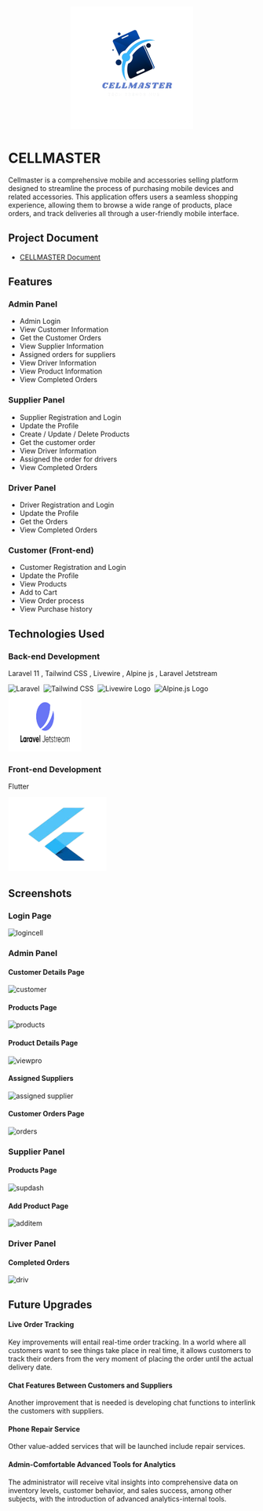 
<p align="center"><img src="public/images/newlogo.png" alt="Laravel" width="250" height="250" style="margin-left=40px;"/></p>

# CELLMASTER

Cellmaster is a comprehensive mobile and accessories selling platform designed to streamline the process of purchasing mobile devices and related accessories. This application offers users a seamless shopping experience, allowing them to browse a wide range of products, place orders, and track deliveries all through a user-friendly mobile interface. 

## Project Document

 - [CELLMASTER Document](./cellmaster.pdf)
 
## Features

### Admin Panel
- Admin Login
- View Customer Information 
- Get the Customer Orders
- View Supplier Information
- Assigned orders for suppliers
- View Driver Information
- View Product Information
- View Completed Orders

### Supplier Panel
- Supplier Registration and Login
- Update the Profile
- Create / Update / Delete Products
- Get the customer order 
- View Driver Information
- Assigned the order for drivers
- View Completed Orders

### Driver Panel
- Driver Registration and Login
- Update the Profile
- Get the Orders
- View Completed Orders

### Customer (Front-end)
- Customer Registration and Login
- Update the Profile
- View Products
- Add to Cart
- View Order process
- View Purchase history





## Technologies Used
### Back-end Development
Laravel 11 , Tailwind CSS , Livewire , Alpine js , Laravel Jetstream

<img src="https://laravel.com/img/logomark.min.svg" alt="Laravel" width="100" height="100"/>&nbsp;   <img src="https://upload.wikimedia.org/wikipedia/commons/d/d5/Tailwind_CSS_Logo.svg" alt="Tailwind CSS" width="100" height="100" margin-right="50px"/>&nbsp; <img src="https://laravel-livewire.com/img/logo.svg" alt="Livewire Logo" width="100" height="100" margin-right="100px" /> &nbsp;<img src="https://alpinejs.dev/logo.svg" alt="Alpine.js Logo" width="100" height="100" margin-right="50px" />&nbsp; <img src="public/images/jetsrteam.png" alt="Livewire Logo" width="150" height="120" margin-right="100px" />


### Front-end Development
Flutter

<img src="public/images/flutter.png" alt="Flutter Logo" width="200" height="150" />









## Screenshots

### Login Page
![logincell](https://github.com/user-attachments/assets/0e41736b-0a17-46f0-9a1b-48e1d9e56b88)

### Admin Panel
#### Customer Details Page
![customer](https://github.com/user-attachments/assets/a70a3343-cd00-443b-9548-3f768eafbe4c)

#### Products Page
![products](https://github.com/user-attachments/assets/3fe97cf6-01cd-4021-b85a-19782b70ef59)

#### Product Details Page
![viewpro](https://github.com/user-attachments/assets/aac2edd5-b84f-4bf7-a148-fe01adc2c4fc)

#### Assigned Suppliers
![assigned supplier](https://github.com/user-attachments/assets/901a7c3b-9557-4248-b6f6-2907555a5628)

#### Customer Orders Page
![orders](https://github.com/user-attachments/assets/04ef9df1-a035-49d0-a410-5e233a4794bb)

### Supplier Panel
#### Products Page
![supdash](https://github.com/user-attachments/assets/465579b4-5065-4931-ac2d-62ab4070df9b)

#### Add Product Page
![additem](https://github.com/user-attachments/assets/99acde13-7bc8-4a21-8638-7afaf33f7876)

### Driver Panel
#### Completed Orders
![driv](https://github.com/user-attachments/assets/81455673-a4de-44b1-8cf3-35ea51350be6)


## Future Upgrades
#### Live Order Tracking
Key improvements will entail real-time order tracking. In a world where all customers want to see things take place in real time, it allows customers to track their orders from the very moment of placing the order until the actual delivery date.

#### Chat Features Between Customers and Suppliers
Another improvement that is needed is developing chat functions to interlink the customers with suppliers.

#### Phone Repair Service
Other value-added services that will be launched include repair services. 

#### Admin-Comfortable Advanced Tools for Analytics
The administrator will receive vital insights into comprehensive data on inventory levels, customer behavior, and sales success, among other subjects, with the introduction of advanced analytics-internal tools. 













